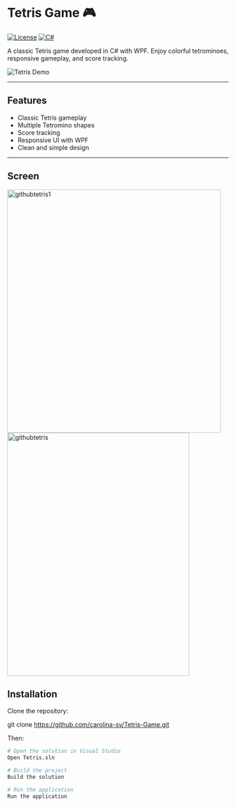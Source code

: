 # Tetris Game 🎮

[![License](https://img.shields.io/badge/license-MIT-blue.svg)](LICENSE)
[![C#](https://img.shields.io/badge/C%23-WPF-blue)](https://docs.microsoft.com/en-us/dotnet/csharp/)

A classic Tetris game developed in C# with WPF. Enjoy colorful tetrominoes, responsive gameplay, and score tracking.  

![Tetris Demo](assets/demo.gif)  <!-- Coloque um GIF do seu jogo aqui -->

---

## Features

- Classic Tetris gameplay
- Multiple Tetromino shapes
- Score tracking
- Responsive UI with WPF
- Clean and simple design

---


## Screen


<img width="486" height="553" alt="githubtetris1" src="https://github.com/user-attachments/assets/c32dca68-fff7-42e1-a74d-48048d57cc2a" />
<img width="414" height="553" alt="githubtetris" src="https://github.com/user-attachments/assets/9a2d3f18-efa5-4008-813d-3f23e156e88b" />



## Installation

Clone the repository:

git clone https://github.com/carolina-sv/Tetris-Game.git

Then:

```bash
# Open the solution in Visual Studio
Open Tetris.sln

# Build the project
Build the solution

# Run the application
Run the application

